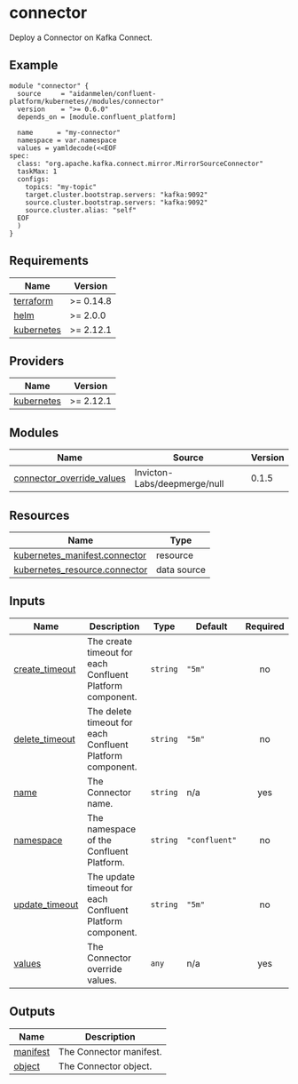 # connector

Deploy a Connector on Kafka Connect.

<!-- BEGINNING OF PRE-COMMIT-TERRAFORM DOCS HOOK -->

## Example

```hcl
module "connector" {
  source     = "aidanmelen/confluent-platform/kubernetes//modules/connector"
  version    = ">= 0.6.0"
  depends_on = [module.confluent_platform]

  name      = "my-connector"
  namespace = var.namespace
  values = yamldecode(<<EOF
spec:
  class: "org.apache.kafka.connect.mirror.MirrorSourceConnector"
  taskMax: 1
  configs:
    topics: "my-topic"
    target.cluster.bootstrap.servers: "kafka:9092"
    source.cluster.bootstrap.servers: "kafka:9092"
    source.cluster.alias: "self"
  EOF
  )
}
```

## Requirements

| Name | Version |
|------|---------|
| <a name="requirement_terraform"></a> [terraform](#requirement\_terraform) | >= 0.14.8 |
| <a name="requirement_helm"></a> [helm](#requirement\_helm) | >= 2.0.0 |
| <a name="requirement_kubernetes"></a> [kubernetes](#requirement\_kubernetes) | >= 2.12.1 |
## Providers

| Name | Version |
|------|---------|
| <a name="provider_kubernetes"></a> [kubernetes](#provider\_kubernetes) | >= 2.12.1 |
## Modules

| Name | Source | Version |
|------|--------|---------|
| <a name="module_connector_override_values"></a> [connector\_override\_values](#module\_connector\_override\_values) | Invicton-Labs/deepmerge/null | 0.1.5 |
## Resources

| Name | Type |
|------|------|
| [kubernetes_manifest.connector](https://registry.terraform.io/providers/hashicorp/kubernetes/latest/docs/resources/manifest) | resource |
| [kubernetes_resource.connector](https://registry.terraform.io/providers/hashicorp/kubernetes/latest/docs/data-sources/resource) | data source |
## Inputs

| Name | Description | Type | Default | Required |
|------|-------------|------|---------|:--------:|
| <a name="input_create_timeout"></a> [create\_timeout](#input\_create\_timeout) | The create timeout for each Confluent Platform component. | `string` | `"5m"` | no |
| <a name="input_delete_timeout"></a> [delete\_timeout](#input\_delete\_timeout) | The delete timeout for each Confluent Platform component. | `string` | `"5m"` | no |
| <a name="input_name"></a> [name](#input\_name) | The Connector name. | `string` | n/a | yes |
| <a name="input_namespace"></a> [namespace](#input\_namespace) | The namespace of the Confluent Platform. | `string` | `"confluent"` | no |
| <a name="input_update_timeout"></a> [update\_timeout](#input\_update\_timeout) | The update timeout for each Confluent Platform component. | `string` | `"5m"` | no |
| <a name="input_values"></a> [values](#input\_values) | The Connector override values. | `any` | n/a | yes |
## Outputs

| Name | Description |
|------|-------------|
| <a name="output_manifest"></a> [manifest](#output\_manifest) | The Connector manifest. |
| <a name="output_object"></a> [object](#output\_object) | The Connector object. |
<!-- END OF PRE-COMMIT-TERRAFORM DOCS HOOK -->
